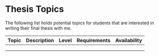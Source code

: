# Thesis Topics

The following list holds potential topics for students that are interested in writing their final thesis with me.


| Topic | Description | Level | Requirements | Availability |
|-------|-------------|-------|--------------|--------------|
|       |             |       |              |              |
|       |             |       |              |              |
|       |             |       |              |              |
